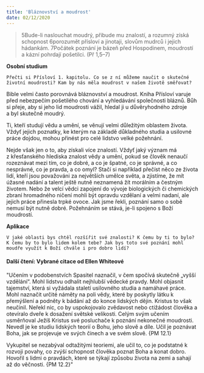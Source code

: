 ```yaml
---
title: 'Bláznovství a moudrost'
date: 02/12/2020
---
```


> <p></p>
> 5Bude-li naslouchat moudrý, přibude mu znalostí, a rozumný získá schopnost 6porozumět přísloví a jinotaji, slovům mudrců i jejich hádankám. 7Počátek poznání je bázeň před Hospodinem, moudrostí a kázní pohrdají pošetilci. (Př 1,5–7)

**Osobní studium**

`Přečti si Přísloví 1. kapitolu. Co se z ní můžeme naučit o skutečné životní moudrosti? Kam by nás měla moudrost v našem životě směřovat?`

Bible velmi často porovnává bláznovství a moudrost. Kniha Přísloví varuje před nebezpečím pošetilého chování a vyhledávání společnosti bláznů. Bůh si přeje, aby si jeho lid moudrosti vážil, hledal ji u důvěryhodného zdroje a byl skutečně moudrý.

Ti, kteří studují vědu a umění, se věnují velmi důležitým oblastem života. Vždyť jejich poznatky, ke kterým na základě důkladného studia a usilovné práce dojdou, mohou přinést pro celé lidstvo velké požehnání.

Nejde však jen o to, aby získali více znalostí. Vždyť jaký význam má z křesťanského hlediska znalost vědy a umění, pokud se člověk nenaučí rozeznávat mezi tím, co je dobré, a co je špatné, co je správné, a co nesprávné, co je pravda, a co omyl? Stačí si například přečíst něco ze života lidí, kteří jsou považováni za největších umělce světa, a zjistíme, že mít úžasné nadání a talent ještě nutně neznamená žít morálním a čestným životem. Nebo že velcí vědci zapojení do vývoje biologických či chemických zbraní hromadného ničení mohli být opravdu vzdělaní a velmi nadaní, ale jejich práce přinesla trpké ovoce. Jak jsme řekli, poznání samo o sobě nemusí být nutně dobré. Požehnáním se stává, je-li spojeno s Boží moudrostí.

**Aplikace**

`V jaké oblasti bys chtěl rozšířit své znalosti? K čemu by ti to bylo? K čemu by to bylo lidem kolem tebe? Jak bys toto své poznání mohl moudře využít k Boží chvále i pro dobro lidí?`

#### Další čtení: Vybrané citace od Ellen Whiteové

"Učením v podobenstvích Spasitel naznačil, v čem spočívá skutečně „vyšší vzdělání“. Mohl lidstvu odhalit nejhlubší vědecké pravdy. Mohl objasnit tajemství, která si vyžádala staletí usilovného studia a namáhavé práce. Mohl naznačit určité náměty na poli vědy, které by poskytly látku k přemýšlení a podněty k bádání až do konce lidských dějin. Kristus to však neučinil. Neřekl nic, co by uspokojovalo zvědavost nebo ctižádost člověka a otevíralo dveře k dosažení světské velikosti. Celým svým učením usměrňoval Ježíš Kristus své posluchače k poznání nekonečné moudrosti. Nevedl je ke studiu lidských teorií o Bohu, jeho slově a díle. Učil je poznávat Boha, jak se projevuje ve svých činech a ve svém slově. {PM 12.1}

Vykupitel se nezabýval odtažitými teoriemi, ale učil to, co je podstatné k rozvoji povahy, co zvýší schopnost člověka poznat Boha a konat dobro. Hovořil s lidmi o pravdách, které se týkají způsobu života na zemi a sahají až do věčnosti. {PM 12.2}"